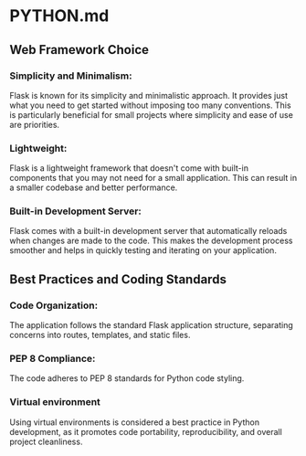 # PYTHON.md

## Web Framework Choice

### Simplicity and Minimalism:
Flask is known for its simplicity and minimalistic approach. It provides just what you need to get started without imposing too many conventions. This is particularly beneficial for small projects where simplicity and ease of use are priorities.

### Lightweight:
Flask is a lightweight framework that doesn't come with built-in components that you may not need for a small application. This can result in a smaller codebase and better performance.

### Built-in Development Server:
Flask comes with a built-in development server that automatically reloads when changes are made to the code. This makes the development process smoother and helps in quickly testing and iterating on your application.

## Best Practices and Coding Standards

### Code Organization: 
The application follows the standard Flask application structure, separating concerns into routes, templates, and static files.

### PEP 8 Compliance:
The code adheres to PEP 8 standards for Python code styling.

### Virtual environment
Using virtual environments is considered a best practice in Python development, as it promotes code portability, reproducibility, and overall project cleanliness.
